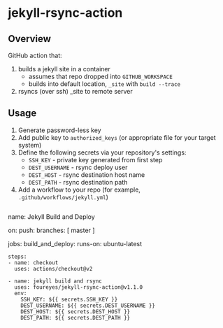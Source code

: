 jekyll-rsync-action
=====

Overview
----

GitHub action that:

1. builds a jekyll site in a container
	* assumes that repo dropped into `GITHUB_WORKSPACE`
	* builds into default location, `_site` with `build --trace`
2. rsyncs (over ssh) \_site to remote server

Usage
-----

1. Generate password-less key
2. Add public key to `authorized_keys` (or appropriate file for your target system)
3. Define the following secrets via your repository's settings:
	* `SSH_KEY` - private key generated from first step
	* `DEST_USERNAME` - rsync deploy user
	* `DEST_HOST` - rsync destination host name
	* `DEST_PATH` - rsync destination path
4. Add a workflow to your repo (for example, `.github/workflows/jekyll.yml`)
	```
name: Jekyll Build and Deploy

on:
  push:
    branches: [ master ]

jobs:
  build_and_deploy:
    runs-on: ubuntu-latest

    steps:
    - name: checkout
      uses: actions/checkout@v2

    - name: jekyll build and rsync
      uses: foureyes/jekyll-rsync-action@v1.1.0
      env:
        SSH_KEY: ${{ secrets.SSH_KEY }}
        DEST_USERNAME: ${{ secrets.DEST_USERNAME }}
        DEST_HOST: ${{ secrets.DEST_HOST }}
        DEST_PATH: ${{ secrets.DEST_PATH }}
```

